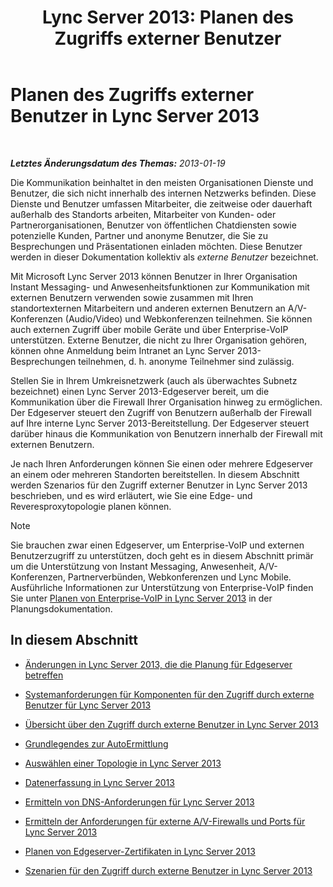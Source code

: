 ﻿---
title: 'Lync Server 2013: Planen des Zugriffs externer Benutzer'
TOCTitle: Planen des Zugriffs externer Benutzer
ms:assetid: ea098933-eff5-461e-aba3-e7f128784dc2
ms:mtpsurl: https://technet.microsoft.com/de-de/library/Gg399048(v=OCS.15)
ms:contentKeyID: 49295778
ms.date: 05/19/2016
mtps_version: v=OCS.15
ms.translationtype: HT
---

# Planen des Zugriffs externer Benutzer in Lync Server 2013

 

_**Letztes Änderungsdatum des Themas:** 2013-01-19_

Die Kommunikation beinhaltet in den meisten Organisationen Dienste und Benutzer, die sich nicht innerhalb des internen Netzwerks befinden. Diese Dienste und Benutzer umfassen Mitarbeiter, die zeitweise oder dauerhaft außerhalb des Standorts arbeiten, Mitarbeiter von Kunden- oder Partnerorganisationen, Benutzer von öffentlichen Chatdiensten sowie potenzielle Kunden, Partner und anonyme Benutzer, die Sie zu Besprechungen und Präsentationen einladen möchten. Diese Benutzer werden in dieser Dokumentation kollektiv als *externe Benutzer* bezeichnet.

Mit Microsoft Lync Server 2013 können Benutzer in Ihrer Organisation Instant Messaging- und Anwesenheitsfunktionen zur Kommunikation mit externen Benutzern verwenden sowie zusammen mit Ihren standortexternen Mitarbeitern und anderen externen Benutzern an A/V-Konferenzen (Audio/Video) und Webkonferenzen teilnehmen. Sie können auch externen Zugriff über mobile Geräte und über Enterprise-VoIP unterstützen. Externe Benutzer, die nicht zu Ihrer Organisation gehören, können ohne Anmeldung beim Intranet an Lync Server 2013-Besprechungen teilnehmen, d. h. anonyme Teilnehmer sind zulässig.

Stellen Sie in Ihrem Umkreisnetzwerk (auch als überwachtes Subnetz bezeichnet) einen Lync Server 2013-Edgeserver bereit, um die Kommunikation über die Firewall Ihrer Organisation hinweg zu ermöglichen. Der Edgeserver steuert den Zugriff von Benutzern außerhalb der Firewall auf Ihre interne Lync Server 2013-Bereitstellung. Der Edgeserver steuert darüber hinaus die Kommunikation von Benutzern innerhalb der Firewall mit externen Benutzern.

Je nach Ihren Anforderungen können Sie einen oder mehrere Edgeserver an einem oder mehreren Standorten bereitstellen. In diesem Abschnitt werden Szenarios für den Zugriff externer Benutzer in Lync Server 2013 beschrieben, und es wird erläutert, wie Sie eine Edge- und Reveresproxytopologie planen können.


> [!NOTE]
> Sie brauchen zwar einen Edgeserver, um Enterprise-VoIP und externen Benutzerzugriff zu unterstützen, doch geht es in diesem Abschnitt primär um die Unterstützung von Instant Messaging, Anwesenheit, A/V-Konferenzen, Partnerverbünden, Webkonferenzen und Lync Mobile. Ausführliche Informationen zur Unterstützung von Enterprise-VoIP finden Sie unter <A href="lync-server-2013-planning-for-enterprise-voice.md">Planen von Enterprise-VoIP in Lync Server 2013</A> in der Planungsdokumentation.



## In diesem Abschnitt

  - [Änderungen in Lync Server 2013, die die Planung für Edgeserver betreffen](lync-server-2013-changes-in-lync-server-that-affect-edge-server-planning.md)

  - [Systemanforderungen für Komponenten für den Zugriff durch externe Benutzer für Lync Server 2013](lync-server-2013-system-requirements-for-external-user-access-components.md)

  - [Übersicht über den Zugriff durch externe Benutzer in Lync Server 2013](lync-server-2013-overview-of-external-user-access.md)

  - [Grundlegendes zur AutoErmittlung](lync-server-2013-understanding-autodiscover.md)

  - [Auswählen einer Topologie in Lync Server 2013](lync-server-2013-choosing-a-topology.md)

  - [Datenerfassung in Lync Server 2013](lync-server-2013-data-collection.md)

  - [Ermitteln von DNS-Anforderungen für Lync Server 2013](lync-server-2013-determine-dns-requirements.md)

  - [Ermitteln der Anforderungen für externe A/V-Firewalls und Ports für Lync Server 2013](lync-server-2013-determine-external-a-v-firewall-and-port-requirements.md)

  - [Planen von Edgeserver-Zertifikaten in Lync Server 2013](lync-server-2013-plan-for-edge-server-certificates.md)

  - [Szenarien für den Zugriff durch externe Benutzer in Lync Server 2013](lync-server-2013-scenarios-for-external-user-access.md)

